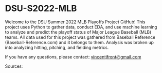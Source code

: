 # DSU-S2022-MLB

Welcome to the DSU Summer 2022 MLB Playoffs Project GitHub! This project uses Python to 
gather data, conduct EDA, and  use machine learning to analyze and predict the playoff status 
of Major League Baseball (MLB) teams. All data used for this project was gathered from 
Baseball Reference (Baseball-Reference.com) and it belongs to them. Analysis was broken up 
into analyzing hitting, pitching, and fielding metrics. 

If you have any questions, please contact: vincentjfront@gmail.com

Sources:
